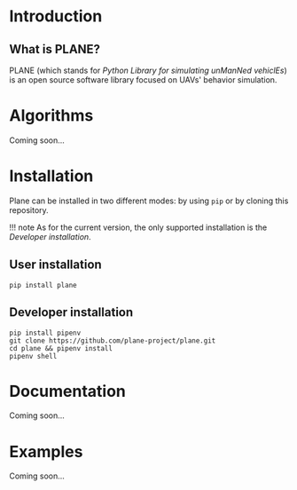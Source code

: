 # Introduction

## What is PLANE?

PLANE (which stands for *Python Library for simulating unManNed vehiclEs*) is an open source software library focused on UAVs' behavior simulation.

# Algorithms

Coming soon...

# Installation

Plane can be installed in two different modes: by using `pip` or by cloning this repository.

!!! note
    As for the current version, the only supported installation is the *Developer installation*.

## User installation

    pip install plane

## Developer installation

    pip install pipenv
    git clone https://github.com/plane-project/plane.git
    cd plane && pipenv install
    pipenv shell

# Documentation

Coming soon...

# Examples

Coming soon...